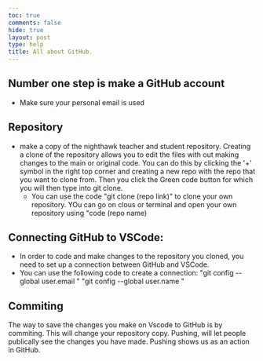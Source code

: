 ```yaml
---
toc: true
comments: false
hide: true
layout: post
type: help
title: All about GitHub.
---
```

## Number one step is make a GitHub account
+ Make sure your personal email is used 

## Repository 
+ make a copy of the nighthawk teacher and student repository. Creating a clone of the repository allows you to edit the files with out making changes to the main or original code. You can do this by clicking the '+' symbol in the right top corner and creating a new repo with the repo that you want to clone from. Then you click the Green code button for which you will then type into git clone. 
    + You can use the code "git clone (repo link)" to clone your own repository. YOu can go on clous or terminal and open your own repository using "code (repo name)

## Connecting GitHub to VSCode:
+ In order to code and make changes to the repository you cloned, you need to set up a connection between GitHub and VSCode. 
+ You can use the following code to create a connection: 
    "git config --global user.email <your email>"
    "git config --global user.name <your github id>"

## Commiting
The way to save the changes you make on Vscode to GitHub is by commiting. This will change your repository copy. Pushing, will let people publically see the changes you have made. Pushing shows us as an action in GitHub. 



